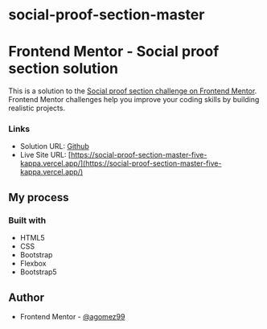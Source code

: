 # social-proof-section-master
 
# Frontend Mentor - Social proof section solution

This is a solution to the [Social proof section challenge on Frontend Mentor](https://www.frontendmentor.io/challenges/social-proof-section-6e0qTv_bA). Frontend Mentor challenges help you improve your coding skills by building realistic projects. 

### Links

- Solution URL: [Github](https://github.com/agomez99/social-proof-section-master)
- Live Site URL: [https://social-proof-section-master-five-kappa.vercel.app/](https://social-proof-section-master-five-kappa.vercel.app/)

## My process

### Built with

- HTML5
- CSS 
- Bootstrap
- Flexbox
- Bootstrap5


## Author
- Frontend Mentor - [@agomez99](https://www.frontendmentor.io/profile/agomez99)

